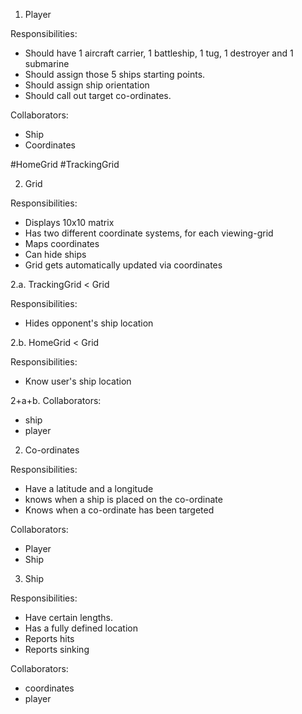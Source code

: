 1. Player

Responsibilities:

<!-- - Should have a tracking grid and a home grid -->
- Should have 1 aircraft carrier, 1 battleship, 1 tug, 1 destroyer and 1 submarine
- Should assign those 5 ships starting points.
- Should assign ship orientation 
- Should call out target co-ordinates.

 
Collaborators:

- Ship
- Coordinates

#HomeGrid
#TrackingGrid


2. Grid

Responsibilities: 

- Displays 10x10 matrix
- Has two different coordinate systems, for each viewing-grid
- Maps coordinates
- Can hide ships
- Grid gets automatically updated via coordinates 

2.a. TrackingGrid < Grid

Responsibilities:

- Hides opponent's ship location

2.b. HomeGrid < Grid

Responsibilities:

- Know user's ship location

2+a+b. Collaborators:

- ship
- player


2. Co-ordinates

Responsibilities: 

- Have a latitude and a longitude
- knows when a ship is placed on the co-ordinate
- Knows when a co-ordinate has been targeted

Collaborators:

- Player
- Ship


3. Ship

Responsibilities: 

- Have certain lengths. 
- Has a fully defined location  
- Reports hits
- Reports sinking

Collaborators:

- coordinates
- player

 
<!-- 4. Game

Responsibilities: 

- When initialized, only has 2 players
- Allows player to place ships on board.
- Allows a player to look at tracking grid
- Allows a player to shoot at opponent's home grid
- Reports victory
- Is finished when one player wins.
- Allows turns. If player hits, gets another go.

Collaborators:

- ship
- grid (tracking grid and home grid)
- player -->

